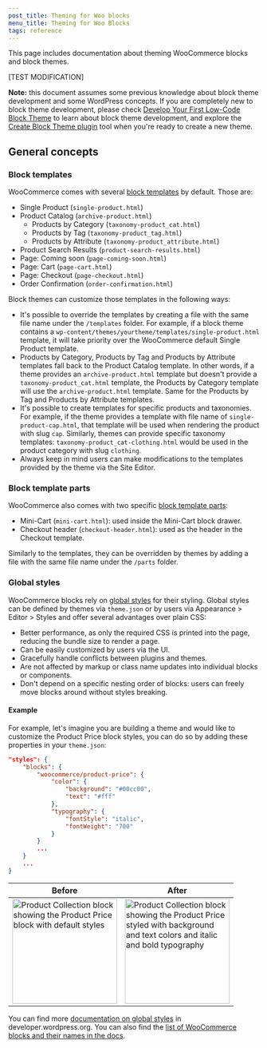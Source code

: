 ```yaml
---
post_title: Theming for Woo blocks
menu_title: Theming for Woo Blocks
tags: reference
---
```


This page includes documentation about theming WooCommerce blocks and block themes.

[TEST MODIFICATION]

**Note:** this document assumes some previous knowledge about block theme development and some WordPress concepts. If you are completely new to block theme development, please check [Develop Your First Low-Code Block Theme](https://learn.wordpress.org/course/develop-your-first-low-code-block-theme/)
to learn about block theme development, and explore
the [Create Block Theme plugin](https://wordpress.org/plugins/create-block-theme/) tool when you're ready to create a
new theme.

## General concepts

### Block templates

WooCommerce comes with several [block templates](https://github.com/woocommerce/woocommerce/tree/trunk/plugins/woocommerce/templates/templates/blockified) by default. Those are:

- Single Product (`single-product.html`)
- Product Catalog (`archive-product.html`)
    - Products by Category (`taxonomy-product_cat.html`)
    - Products by Tag (`taxonomy-product_tag.html`)
    - Products by Attribute (`taxonomy-product_attribute.html`)
- Product Search Results (`product-search-results.html`)
- Page: Coming soon (`page-coming-soon.html`)
- Page: Cart (`page-cart.html`)
- Page: Checkout (`page-checkout.html`)
- Order Confirmation (`order-confirmation.html`)

Block themes can customize those templates in the following ways:

- It's possible to override the templates by creating a file with the same file name under the `/templates` folder. For example, if a block theme contains a `wp-content/themes/yourtheme/templates/single-product.html` template, it will take priority over the WooCommerce default Single Product template.
- Products by Category, Products by Tag and Products by Attribute templates fall back to the Product Catalog template. In other words, if a theme provides an `archive-product.html` template but doesn't provide a `taxonomy-product_cat.html` template, the Products by Category template will use the `archive-product.html` template. Same for the Products by Tag and Products by Attribute templates.
- It's possible to create templates for specific products and taxonomies. For example, if the theme provides a template with file name of `single-product-cap.html`, that template will be used when rendering the product with slug `cap`. Similarly, themes can provide specific taxonomy templates: `taxonomy-product_cat-clothing.html` would be used in the product category with slug `clothing`.
- Always keep in mind users can make modifications to the templates provided by the theme via the Site Editor.

### Block template parts

WooCommerce also comes with two specific [block template parts](https://github.com/woocommerce/woocommerce/tree/trunk/plugins/woocommerce/templates/parts):

- Mini-Cart (`mini-cart.html`): used inside the Mini-Cart block drawer.
- Checkout header (`checkout-header.html`): used as the header in the Checkout template.

Similarly to the templates, they can be overridden by themes by adding a file with the same file name under the `/parts` folder.

### Global styles

WooCommerce blocks rely on [global styles](https://developer.wordpress.org/themes/global-settings-and-styles/styles/) for their styling. Global styles can be defined by themes via `theme.json` or by users via Appearance > Editor > Styles and offer several advantages over plain CSS:

- Better performance, as only the required CSS is printed into the page, reducing the bundle size to render a page.
- Can be easily customized by users via the UI.
- Gracefully handle conflicts between plugins and themes.
- Are not affected by markup or class name updates into individual blocks or components.
- Don't depend on a specific nesting order of blocks: users can freely move blocks around without styles breaking.

#### Example

For example, let's imagine you are building a theme and would like to customize the Product Price block styles, you can do so by adding these properties in your `theme.json`:

```JSON
"styles": {
	"blocks": {
		"woocommerce/product-price": {
			"color": {
				"background": "#00cc00",
				"text": "#fff"
			},
			"typography": {
				"fontStyle": "italic",
				"fontWeight": "700"
			}
		}
		...
	}
	...
}
```

Before                                                                                                                                                                                                      | After
------------------------------------------------------------------------------------------------------------------------------------------------------------------------------------------------------------|----------------------------------------------------------------------------------------------------------------------------------------------------------------------------------------------------------------------------------------------------------------------------------------------------------
<img src="https://github.com/woocommerce/woocommerce/assets/3616980/fbc11b83-f47b-4b25-bdeb-df798b251cce" width="210" alt="Product Collection block showing the Product Price block with default styles" /> | <img src="https://github.com/woocommerce/woocommerce/assets/3616980/c9730445-b9df-4e96-8204-a10896ac2c5a" width="210" alt="Product Collection block showing the Product Price styled with background and text colors and italic and bold typography" /> <!-- markdownlint-disable-line no-inline-html -->

You can find more [documentation on global styles](https://developer.wordpress.org/themes/global-settings-and-styles/styles/) in developer.wordpress.org. You can also find the [list of WooCommerce blocks and their names in the docs](../building-a-woo-store/block-references.md).
